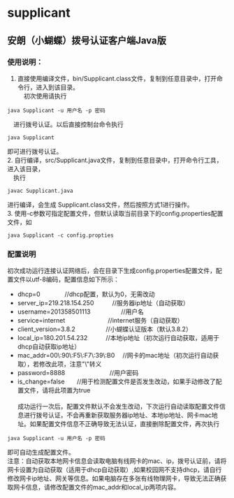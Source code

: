 # supplicant 
## 安朗（小蝴蝶）拨号认证客户端Java版
### 使用说明：<br>
1. 直接使用编译文件，bin/Supplicant.class文件，复制到任意目录中，打开命令行，进入到该目录。<br>
　初次使用请执行 
 ```
 java Supplicant -u 用户名 -p 密码
 ```
　进行拨号认证。以后直接控制台命令执行 
 ```
 java Supplicant 
 ```
 即可进行拨号认证。<br>
2. 自行编译，src/Supplicant.java文件，复制到任意目录中，打开命令行工具，进入该目录，<br>
　执行 
 ```
 javac Supplicant.java 
 ```
 进行编译，会生成 Supplicant.class文件，然后按照方式1进行操作。<br>
 3. 使用-c参数可指定配置文件，但默认读取当前目录下的config.properties配置文件，如
 ```
 java Supplicant -c config.propties
 ```
### 配置说明
初次成功运行连接认证网络后，会在目录下生成config.properties配置文件，配置文件以utf-8编码，配置信息如下所示：<br>
- dhcp=0　　　　//dhcp配置，默认为0，无需改动
- server_ip=219.218.154.250　　　//服务器ip地址（自动获取）
- username=201358501113　　　　　//用户名
- service=internet　　　　　　　//internet服务（自动获取）
- client_version=3.8.2　　　　　//小蝴蝶认证版本（默认3.8.2）
- local_ip=180.201.54.232　　　//本地ip地址（初次运行自动获取，适用于dhcp自动获取ip地址）
- mac_addr=00\\:90\\:F5\\:F7\\:39\\:B0 　//网卡的mac地址（初次运行自动获取），若修改此项，注意"\\"转义
- password=8888 　　　　　　　//用户密码
- is_change=false　　//用于检测配置文件是否发生改动，如果手动修改了配置文件，请将此项置为true
<br><br>
成功运行一次后，配置文件默认不会发生改动，下次运行自动读取配置文件信息进行拨号认证，不会再重新获取服务器ip地址、本地ip地址、网卡mac地址。如果配置文件信息不正确导致无法认证，直接删除配置文件，再次执行
```
java Supplicant -u 用户名 -p 密码 
```
即可自动生成配置文件。<br>
注意：自动获取本地网卡信息会读取电脑有线网卡的mac、ip，拨号认证前，请将网卡设置为自动获取（适用于dhcp自动获取）,如果校园网不支持dhcp，请自行修改网卡ip地址、网关等信息。如果电脑存在多张有线物理网卡，导致无法正确获取网卡信息，请修改配置文件的mac_addr和local_ip两项内容。<br>

